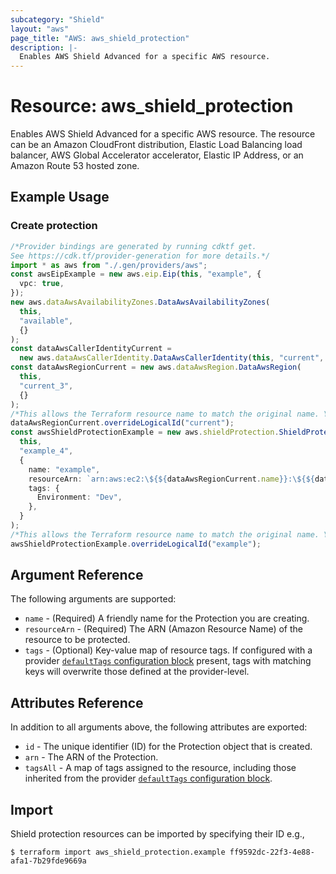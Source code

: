 ```yaml
---
subcategory: "Shield"
layout: "aws"
page_title: "AWS: aws_shield_protection"
description: |-
  Enables AWS Shield Advanced for a specific AWS resource.
---
```


# Resource: aws\_shield\_protection

Enables AWS Shield Advanced for a specific AWS resource.
The resource can be an Amazon CloudFront distribution, Elastic Load Balancing load balancer, AWS Global Accelerator accelerator, Elastic IP Address, or an Amazon Route 53 hosted zone.

## Example Usage

### Create protection

```typescript
/*Provider bindings are generated by running cdktf get.
See https://cdk.tf/provider-generation for more details.*/
import * as aws from "./.gen/providers/aws";
const awsEipExample = new aws.eip.Eip(this, "example", {
  vpc: true,
});
new aws.dataAwsAvailabilityZones.DataAwsAvailabilityZones(
  this,
  "available",
  {}
);
const dataAwsCallerIdentityCurrent =
  new aws.dataAwsCallerIdentity.DataAwsCallerIdentity(this, "current", {});
const dataAwsRegionCurrent = new aws.dataAwsRegion.DataAwsRegion(
  this,
  "current_3",
  {}
);
/*This allows the Terraform resource name to match the original name. You can remove the call if you don't need them to match.*/
dataAwsRegionCurrent.overrideLogicalId("current");
const awsShieldProtectionExample = new aws.shieldProtection.ShieldProtection(
  this,
  "example_4",
  {
    name: "example",
    resourceArn: `arn:aws:ec2:\${${dataAwsRegionCurrent.name}}:\${${dataAwsCallerIdentityCurrent.accountId}}:eip-allocation/\${${awsEipExample.id}}`,
    tags: {
      Environment: "Dev",
    },
  }
);
/*This allows the Terraform resource name to match the original name. You can remove the call if you don't need them to match.*/
awsShieldProtectionExample.overrideLogicalId("example");

```

## Argument Reference

The following arguments are supported:

* `name` - (Required) A friendly name for the Protection you are creating.
* `resourceArn` - (Required) The ARN (Amazon Resource Name) of the resource to be protected.
* `tags` - (Optional) Key-value map of resource tags. If configured with a provider [`defaultTags` configuration block](https://registry.terraform.io/providers/hashicorp/aws/latest/docs#default_tags-configuration-block) present, tags with matching keys will overwrite those defined at the provider-level.

## Attributes Reference

In addition to all arguments above, the following attributes are exported:

* `id` - The unique identifier (ID) for the Protection object that is created.
* `arn` - The ARN of the Protection.
* `tagsAll` - A map of tags assigned to the resource, including those inherited from the provider [`defaultTags` configuration block](https://registry.terraform.io/providers/hashicorp/aws/latest/docs#default_tags-configuration-block).

## Import

Shield protection resources can be imported by specifying their ID e.g.,

```console
$ terraform import aws_shield_protection.example ff9592dc-22f3-4e88-afa1-7b29fde9669a
```

